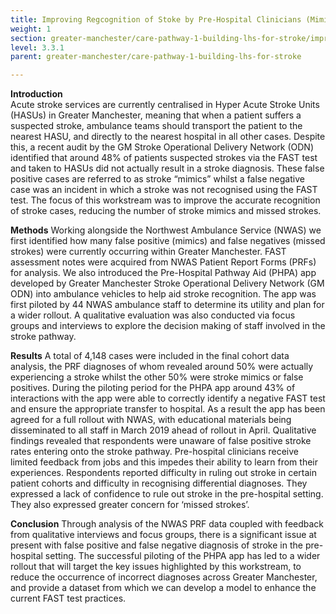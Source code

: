 ```yaml
---
title: Improving Regcognition of Stoke by Pre-Hospital Clinicians (Mimics)
weight: 1
section: greater-manchester/care-pathway-1-building-lhs-for-stroke/improving-regcognition-of-stoke-by-pre-hospital-clinicians-mimics
level: 3.3.1
parent: greater-manchester/care-pathway-1-building-lhs-for-stroke

---
```

**Introduction**	
Acute stroke services are currently centralised in Hyper Acute Stroke Units (HASUs) in Greater Manchester, meaning that when a patient suffers a suspected stroke, ambulance teams	should transport the patient to	the nearest HASU, and directly to the nearest hospital in all other cases.  Despite this, a recent audit by the GM Stroke Operational Delivery Network (ODN) identified that around 48% of patients suspected strokes via the FAST test and taken to HASUs did not actually result in a stroke diagnosis.  These false positive cases are referred to as stroke “mimics” whilst a false negative case was an incident in which a stroke was not recognised using the FAST test.  The focus of this workstream was to improve the accurate recognition of stroke cases, reducing the number of stroke mimics and missed strokes.

**Methods**
Working alongside the Northwest Ambulance Service (NWAS) we first identified how many false positive (mimics) and false negatives (missed strokes) were currently occurring within Greater Manchester.  FAST assessment notes were acquired from NWAS Patient Report Forms (PRFs) for analysis.  We also introduced the Pre-Hospital Pathway Aid (PHPA) app developed by Greater Manchester Stroke Operational Delivery Network (GM ODN) into ambulance vehicles to help aid stroke recognition.  The app was first piloted by 44 NWAS ambulance staff to determine its utility and plan for a wider rollout.  A qualitative evaluation was also conducted via focus groups and interviews to explore the decision making of staff involved in the stroke pathway. 

**Results**	
A total of 4,148 cases were included in the final cohort data analysis, the PRF diagnoses of whom revealed around 50% were actually experiencing a stroke whilst the other 50% were stroke mimics or false positives.  During the piloting period for the PHPA app around 43% of interactions with the app were able to correctly identify a negative FAST test and ensure the appropriate transfer to hospital.  As a result the	 app has been agreed for a full rollout with NWAS, with educational materials being disseminated to all staff in March 2019 ahead of rollout in April.  Qualitative findings revealed that respondents were unaware of false positive stroke rates entering onto the stroke pathway.  Pre-hospital clinicians receive limited feedback from jobs and this impedes their ability to learn from their experiences.  Respondents reported difficulty in ruling out stroke in certain patient cohorts and difficulty in recognising differential diagnoses.  They	expressed a lack of confidence to rule out stroke in the pre-hospital setting.  They also expressed greater concern for ‘missed strokes’.

**Conclusion**
Through analysis of the NWAS PRF data coupled with feedback from qualitative interviews and focus groups, there is a significant issue at present with false positive and false negative diagnosis of stroke in the pre-hospital setting.  The successful piloting of the PHPA app has led to a wider rollout that will target the key issues highlighted by this workstream, to reduce the occurrence of incorrect diagnoses across Greater Manchester, and provide a dataset from which we can develop a model to enhance the current FAST test practices.

        
